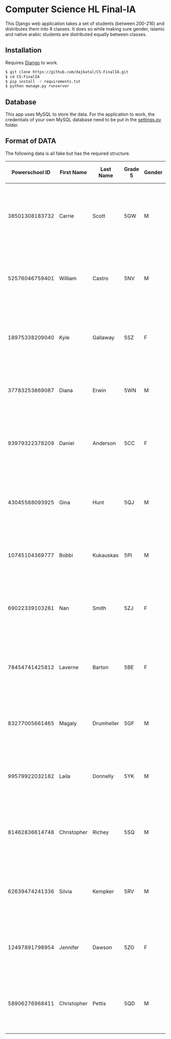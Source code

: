 # Computer Science HL Final-IA
This Django web application takes a set of students (between 200-216) and distributes them into 8 classes. It does so while making sure gender, islamic and native arabic students are distributed equally between classes.

## Installation

Requires [Django](https://www.djangoproject.com/) to work.

```sh
$ git clone https://github.com/dajkatal/CS-FinalIA.git
$ cd CS-FinalIA
$ pip install -r requirements.txt
$ python manage.py runserver
```

## Database

This app uses MySQL to store the data. For the application to work, the credentials of your own MySQL database need to be put in the [settings.py](https://github.com/dajkatal/CS-FinalIA/blob/master/MiniIA/settings.py#L79) folder.

## Format of DATA
The following data is all fake but has the required structure.

| Powerschool ID | First Name  | Last Name  | Grade 5 | Gender | Social Grouping | ARABIC NATIVE/NON NATIVE | ISLAMIC NATIVE/NON NATIVE | Nationality                            | ELL | SEND | Behavior | HMP | H/L | Friends                                                                                   | Avoid | Additional Notes |
|----------------|-------------|------------|---------|--------|-----------------|--------------------------|---------------------------|----------------------------------------|-----|------|----------|-----|-----|-------------------------------------------------------------------------------------------|-------|------------------|
| 38501308183732 | Carrie      | Scott      | 5GW     | M      | 1               | NN                       | None                      | Armenia                                |     |      |          |     |     | Justin Clowers    Jennifer Dawson    Johnny Brown    Richard Chau    Matthew Sharp        |       |                  |
| 52576046759401 | William     | Castro     | 5NV     | M      | 4               | NN                       | N                         | Equatorial Guinea                      |     |      |          |     |     | Christopher Booth    Kymberly Jones    Mary Caron    Margaret Curry    Christopher Pettis |       |                  |
| 18975338209040 | Kyle        | Gallaway   | 5SZ     | F      | 4               | N                        | None                      | Iraq                                   |     |      |          |     |     | Diana Paulding    Bonnie Beekman    William Gaier    Brian Barrett    Henry Lowery        |       |                  |
| 37783253869087 | Diana       | Erwin      | 5WN     | M      | 5               | N                        | N                         | Jersey                                 |     |      |          |     |     | Jean Oneal    Christopher Richey    Lawrence Baca    Nan Smith    Joy Schroeder           |       |                  |
| 93979322378209 | Daniel      | Anderson   | 5CC     | F      | 1               | N                        | None                      | Tunisia                                |     |      |          |     |     | Harrison Mcwhirter    Magaly Drumheller    Aaron Shields    Elmer Pollard    David Ross   |       |                  |
| 43045588093925 | Gina        | Hunt       | 5QJ     | M      | 5               | NN                       | None                      | Congo (the Democratic Republic of the) |     |      |          |     |     | Joy Schroeder    Harrison Mcwhirter    Gladys Young    Gladys Young    Amy Plummer        |       |                  |
| 10745104369777 | Bobbi       | Kukauskas  | 5PI     | M      | 2               | NN                       | None                      | Moldova (the Republic of)              |     |      |          |     |     | Dennis Hohlstein    Martin Ashe    Jody Young    Genevieve Tomes    Joe Martel            |       |                  |
| 69022339103281 | Nan         | Smith      | 5ZJ     | F      | 1               | NN                       | None                      | Grenada                                |     |      |          |     |     | Wilda Millerd    Linda Robinson    Scotty Foor    Harrison Mcwhirter    Teresa Tolman     |       |                  |
| 78454741425812 | Laverne     | Barton     | 5BE     | F      | 2               | NN                       | None                      | Sao Tome and Principe                  |     |      |          |     |     | Leland Fisher    Thomas Suggs    Genevieve Tomes    Lisa Mosier    Kelly Anderson         |       |                  |
| 83277005661465 | Magaly      | Drumheller | 5GF     | M      | 1               | NN                       | None                      | Hungary                                |     |      |          |     |     | Megan Curtis    Kay Roland    William Dunn    Jean Mejorado    Dominque Lewis             |       |                  |
| 99579922032182 | Laila       | Donnelly   | 5YK     | M      | 3               | NN                       | None                      | Virgin Islands (U.S.)                  |     |      |          |     |     | Billy Nevill    Alexander Johnson    Cassandra Shirk    Scotty Foor    Thelma Foster      |       |                  |
| 81462836614748 | Christopher | Richey     | 5SQ     | M      | 1               | NN                       | None                      | Virgin Islands (British)               |     |      |          |     |     | Robert Wright    William Waterhouse    James Reynolds    Lawrence Baca    Kyle Gallaway   |       |                  |
| 62639474241336 | Silvia      | Kempker    | 5RV     | M      | 4               | NN                       | None                      | Gibraltar                              |     |      |          |     |     | Angelia Morris    Johnny Brown    Nancy Diaz    Louise Trammel    James Numbers           |       |                  |
| 12497891798954 | Jennifer    | Dawson     | 5ZO     | F      | 2               | NN                       | None                      | Canada                                 |     |      |          |     |     | Karen Hurst    Silvia Kempker    Nan Smith    Laila Donnelly    Margaret Curry            |       |                  |
| 58906276968411 | Christopher | Pettis     | 5QD     | M      | 1               | NN                       | None                      | Tanzania, United Republic of           |     |      |          |     |     | Dominque Lewis    Yoshiko Burnside    Jerry Wright    Patrick Travis    Carol Diaz        |       |                  |

  


